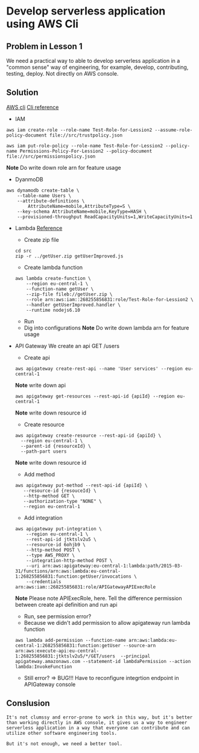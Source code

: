# Develop serverless application using AWS Cli

## Problem in Lesson 1
We need a practical way to able to develop serverless application in a "common sense" way of engineering, for example, develop, contributing, testing, deploy. Not directly on AWS console.

## Solution
[AWS cli](https://docs.aws.amazon.com/cli/latest/userguide/cli-chap-welcome.html)
[Cli reference](https://docs.aws.amazon.com/cli/latest/reference/)

* IAM
```
aws iam create-role --role-name Test-Role-for-Lession2 --assume-role-policy-document file://src/trustpolicy.json

aws iam put-role-policy --role-name Test-Role-for-Lession2 --policy-name Permissions-Policy-For-Lession2 --policy-document file://src/permissionspolicy.json
```
**Note** Do write down role arn for feature usage

* DyanmoDB
```
aws dynamodb create-table \
    --table-name Users \
    --attribute-definitions \
        AttributeName=mobile,AttributeType=S \
    --key-schema AttributeName=mobile,KeyType=HASH \
    --provisioned-throughput ReadCapacityUnits=1,WriteCapacityUnits=1
```

* Lambda
[Reference](https://docs.aws.amazon.com/lambda/latest/dg/with-userapp-walkthrough-custom-events-create-nodejs-function.html)
    * Create zip file
    ```
    cd src
    zip -r ../getUser.zip getUserImproved.js
    ```
    * Create lambda function
    ```
    aws lambda create-function \
        --region eu-central-1 \
        --function-name getUser \
        --zip-file fileb://getUser.zip \
        --role arn:aws:iam::268255856831:role/Test-Role-for-Lession2 \
        --handler getUserImproved.handler \
        --runtime nodejs6.10
    ```
    * Run
    * Dig into configurations
**Note** Do write down lambda arn for feature usage

* API Gateway
    We create an api GET /users
    * Create api
    ```
    aws apigateway create-rest-api --name 'User services' --region eu-central-1
    ```
    **Note** write down api 

    ```
    aws apigateway get-resources --rest-api-id {apiId} --region eu-central-1
    ```
    **Note** write down resource id

    * Create resource
    ```
    aws apigateway create-resource --rest-api-id {apiId} \
      --region eu-central-1 \
      --parent-id {resourceId} \
      --path-part users
    ```
    **Note** write down resource id

    * Add method
    ```
    aws apigateway put-method --rest-api-id {apiId} \
       --resource-id {resouceId} \
       --http-method GET \
       --authorization-type "NONE" \
       --region eu-central-1
    ```

    * Add integration
    ```
    aws apigateway put-integration \
        --region eu-central-1 \
        --rest-api-id jtktslv2u5 \
        --resource-id 6ohjb9 \
        --http-method POST \
        --type AWS_PROXY \
        --integration-http-method POST \
        --uri arn:aws:apigateway:eu-central-1:lambda:path/2015-03-31/functions/arn:aws:lambda:eu-central-1:268255856831:function:getUser/invocations \
        --credentials arn:aws:iam::268255856831:role/APIGatewayAPIExecRole
    ```
    **Note** Please note APIExecRole, here. Tell the difference permission between create api definition and run api

    * Run, see permission error?
    * Because we didn't add permission to allow apigateway run lambda function
    ```
    aws lambda add-permission --function-name arn:aws:lambda:eu-central-1:268255856831:function:getUser --source-arn arn:aws:execute-api:eu-central-1:268255856831:jtktslv2u5/*/GET/users  --principal apigateway.amazonaws.com --statement-id lambdaPermission --action lambda:InvokeFunction
    ```
    * Still error? => BUG!!! Have to reconfigure integrtion endpoint in APIGateway console

## Conslusion

    It's not clumssy and error-prone to work in this way, but it's better than working directly in AWS console, it gives us a way to engineer serverless application in a way that everyone can contribute and can utilize other software engineering tools.

    But it's not enough, we need a better tool.

